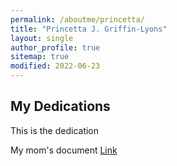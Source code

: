 ```yaml
---
permalink: /aboutme/princetta/
title: "Princetta J. Griffin-Lyons"
layout: single
author_profile: true
sitemap: true
modified: 2022-06-23
---
```


## My Dedications
This is the dedication

My mom's document [Link](/assets/documents/PrincettaLyons2022.pdf)
